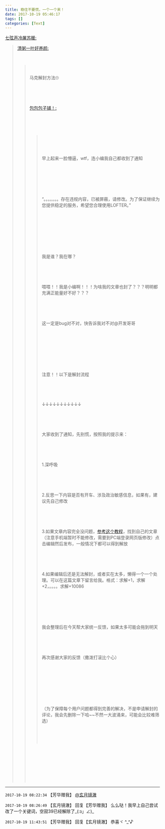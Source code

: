 ```yaml
---
title: 稳住不要慌，一个一个来！
date: 2017-10-19 05:46:17
tags: []
categories: [Text]
---
```


<p reblogfrom="reblogfrom"  ><a target="_blank" href="http://rrrrrabel.lofter.com/post/1d29d9_116b6cf0"  >七弦声冷屠苏暖:</a></p> 
<blockquote> 
 <p reblogfrom="reblogfrom"  ><a target="_blank" href="http://qzyye.lofter.com/post/4911d8_116b41bb"  >清粥一叶好养颜:</a></p> 
 <br /> 
 <blockquote> 
  <br /> 
  <p dir="ltr"  >马克解封方法🙄</p> 
  <br /> 
  <br /> 
  <br /> 
  <p dir="ltr"  ><a target="_blank" href="http://baobaobaozipu.lofter.com/post/1d0aadbd_116b5c3e"  >包包包子铺！:</a></p> 
  <br /> 
  <br /> 
  <br /> 
  <blockquote> 
   <br /> 
   <br /> 
   <br /> 
   <p dir="ltr"  >早上起来一脸懵逼，wtf，连小编我自己都收到了通知<br /><br /><br /></p> 
   <br /> 
   <br /> 
   <br /> 
   <p dir="ltr"  >“。。。。。。。存在违规内容，已被屏蔽，请修改。为了保证继续为您提供稳定的服务，希望您合理使用LOFTER。”<br /><br /><br /><br /><br /></p> 
   <br /> 
   <br /> 
   <br /> 
   <p dir="ltr"  >我是谁？我在哪？<br /></p> 
   <br /> 
   <br /> 
   <br /> 
   <p dir="ltr"  >喂喂！！我是小编啊！！！为啥我的文章也封了？？？明明都充满正能量好不好？？？<br /></p> 
   <br /> 
   <br /> 
   <br /> 
   <p dir="ltr"  >这一定是bug对不对，快告诉我对不对@开发哥哥<br /><br /><br /><br /><br /></p> 
   <br /> 
   <br /> 
   <br /> 
   <p dir="ltr"  >注意！！以下是解封流程<br /></p> 
   <br /> 
   <br /> 
   <br /> 
   <p dir="ltr"  >↓↓↓↓↓↓↓↓↓↓↓<br /></p> 
   <br /> 
   <br /> 
   <br /> 
   <p dir="ltr"  >大家收到了通知，先别慌，按照我的提示来：<br /></p> 
   <br /> 
   <br /> 
   <br /> 
   <p dir="ltr"  >1.深呼吸<br /></p> 
   <br /> 
   <br /> 
   <br /> 
   <p dir="ltr"  >2.反思一下内容是否有开车、涉及政治敏感信息，如果有，建议先自己修改<br /></p> 
   <br /> 
   <br /> 
   <br /> 
   <p dir="ltr"  >3.如果文章内容完全没问题，<a target="_blank" href="http://lofterxms.lofter.com/post/1d6ce799_107b58a5"  >参考这个教程</a>，找到自己的文章（注意手机端暂时不能修改，需要到PC端登录网页版修改）点击编辑然后发布，一般情况下都可以得到解放<br /></p> 
   <br /> 
   <br /> 
   <br /> 
   <p dir="ltr"  >4.如果编辑后还是无法解封，或者实在太多，懒得一个一个处理。可以在这篇文章下留言给我。格式：求解+1，求解+2，。。。。求解+10086<br /><br /><br /></p> 
   <br /> 
   <br /> 
   <br /> 
   <p dir="ltr"  >我会整理后在今天帮大家统一反馈，如果太多可能会拖到明天<br /></p> 
   <br /> 
   <br /> 
   <br /> 
   <p dir="ltr"  >再次感谢大家的反馈（撒泼打滚比个心）<br /><br /><br /><br /><br /></p> 
   <br /> 
   <br /> 
   <br /> 
   <p dir="ltr"  >（为了保障每个用户问题都得到完善的解决，不是申请解封的评论，我会先删除一下哈~~不然一大波涌来，可能会比较难筛选）<br /></p> 
   <br /> 
   <br /> 
   <br /> 
  </blockquote> 
  <br /> 
  <br /> 
  <br /> 
  <p dir="ltr"  ><br /></p> 
  <br /> 
 </blockquote> 
</blockquote>

<!-- more -->

---

`2017-10-19 08:22:34` 【芳华赠我】 [@玄月镜澈](http://www.lofter.com/mentionredirect.do?blogId=3136619)

`2017-10-19 08:26:49` 【玄月镜澈】 回复【芳华赠我】 么么哒！我早上自己尝试改了一个关键词，空寂39已经解除了\_(:з」∠)\_

`2017-10-19 11:43:51` 【芳华赠我】 回复【玄月镜澈】 恭喜ヾ ^\_^♪
